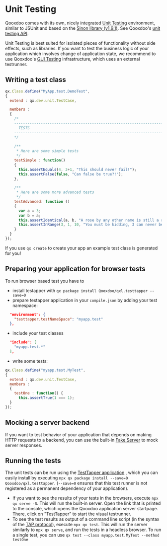 # Unit Testing

Qooxdoo comes with its own, nicely integrated [Unit Testing](https://en.wikipedia.org/wiki/Unit_testing)
    environment, similar to JSUnit and based on the [Sinon library
(v1.9.1)](https://sinonjs.org/releases/v1.17.7). See Qooxdoo's [unit
testing API](apps://apiviewer/#qx.dev.unit).

Unit Testing is best suited for isolated pieces of functionality
without side effects, such as libraries. If you want to test the
business logic of your application which involves change of
application state, we recommend to use Qooxdoo's [GUI Testing](gui_testing.md)
    infrastructure,  which uses an external testrunner.

## Writing a test class

```javascript
qx.Class.define("MyApp.test.DemoTest",
{
  extend : qx.dev.unit.TestCase,

  members :
  {
    /*
    ---------------------------------------------------------------------------
      TESTS
    ---------------------------------------------------------------------------
    */
  
    /**
     * Here are some simple tests
     */
    testSimple : function()
    {
      this.assertEquals(4, 3+1, "This should never fail!");
      this.assertFalse(false, "Can false be true?!");
    },

    /**
     * Here are some more advanced tests
     */
    testAdvanced: function () 
    {
      var a = 3;
      var b = a;
      this.assertIdentical(a, b, "A rose by any other name is still a rose");
      this.assertInRange(3, 1, 10, "You must be kidding, 3 can never be outside [1,10]!");
    }
  }
});
```

If you use `qx create` to create your app an example test class is
generated for you!

## Preparing your application for browser tests

To run browser based test you have to

-   install testapper with `qx package install Qooxdoo/qxl.testtapper
    --save=0`
-   prepare testapper application in your `compile.json` by adding your
    test namespace:

```json
  "environment": {
    "testtapper.testNameSpace": "myapp.test"
  },
```

-   include your test classes

```json
  "include": [
    "myapp.test.*"
  ],
```

-   write some tests:

```javascript
qx.Class.define("myapp.test.MyTest",
{
  extend : qx.dev.unit.TestCase,
  members :
  {
    testOne : function() {
      this.assertTrue(1 === 1);
  }
});
```

## Mocking a server backend

If you want to test behavior of your application that depends on
making HTTP requests  to a backend, you can use the built-in [Fake
Server](fake_server.md) to mock server responses. 

## Running the tests

The unit tests can be run using the [TestTapper application](https://github.com/Qooxdoo/qxl.testtapper/blob/master/README.md)
   , which you can easily install by executing `npx qx package install
--save=0 Qooxdoo/qxl.testtapper`. (`--save=0` ensures that this test
runner is not registered as a permanent dependency of your
application). 

-   If you want to see the results of your tests in the browsers, execute 
    `npx qx serve -S`.  This will run the built-in server. Open the link
    that is printed to the console, which opens the Qooxdoo application
    server startpage. There, click on "TestTapper" to start the visual
    testrunner.
-   To see the test results as output of a command line script (in the
    syntax of the  [TAP protocol](https://node-tap.org/tap-protocol/)),
    execute `npx qx test`.  This will run the server similarly to `npx qx
    serve`, and run the tests in a headless browser.  To run a single
    test, you can use `qx test --class myapp.test.MyTest --method testOne`
